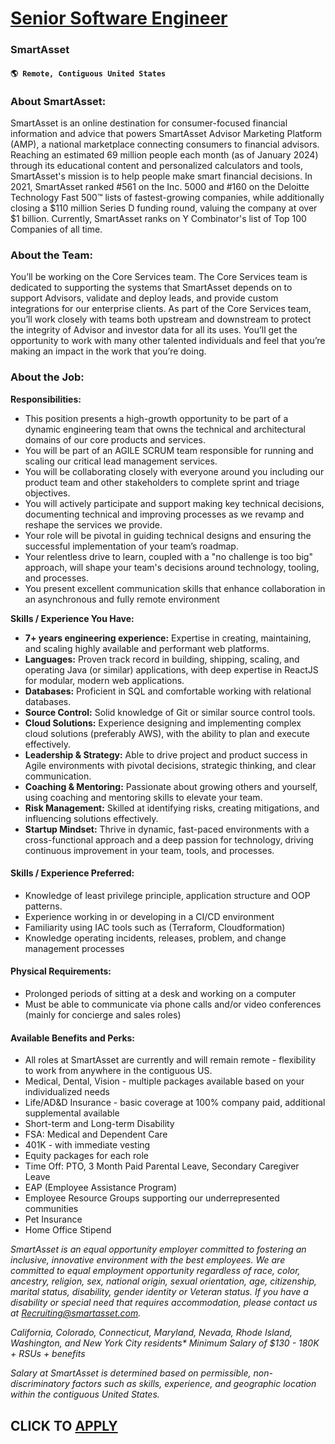 # [Senior Software Engineer](https://www.remotewlb.com/apply/senior-software-engineer-125217)  
### SmartAsset  
#### `🌎 Remote, Contiguous United States`  

### **About SmartAsset:**

SmartAsset is an online destination for consumer-focused financial information and advice that powers SmartAsset Advisor Marketing Platform (AMP), a national marketplace connecting consumers to financial advisors. Reaching an estimated 69 million people each month (as of January 2024) through its educational content and personalized calculators and tools, SmartAsset's mission is to help people make smart financial decisions. In 2021, SmartAsset ranked #561 on the Inc. 5000 and #160 on the Deloitte Technology Fast 500™ lists of fastest-growing companies, while additionally closing a $110 million Series D funding round, valuing the company at over $1 billion. Currently, SmartAsset ranks on Y Combinator's list of Top 100 Companies of all time.

### **About the Team:**

You’ll be working on the Core Services team. The Core Services team is dedicated to supporting the systems that SmartAsset depends on to support Advisors, validate and deploy leads, and provide custom integrations for our enterprise clients. As part of the Core Services team, you’ll work closely with teams both upstream and downstream to protect the integrity of Advisor and investor data for all its uses. You’ll get the opportunity to work with many other talented individuals and feel that you’re making an impact in the work that you’re doing.

### **About the Job:**

**Responsibilities:**

  * This position presents a high-growth opportunity to be part of a dynamic engineering team that owns the technical and architectural domains of our core products and services.
  * You will be part of an AGILE SCRUM team responsible for running and scaling our critical lead management services.
  * You will be collaborating closely with everyone around you including our product team and other stakeholders to complete sprint and triage objectives.
  * You will actively participate and support making key technical decisions, documenting technical and improving processes as we revamp and reshape the services we provide.
  * Your role will be pivotal in guiding technical designs and ensuring the successful implementation of your team’s roadmap.
  * Your relentless drive to learn, coupled with a "no challenge is too big" approach, will shape your team's decisions around technology, tooling, and processes.
  * You present excellent communication skills that enhance collaboration in an asynchronous and fully remote environment  
  

**Skills / Experience You Have:**

  * **7+ years engineering experience:** Expertise in creating, maintaining, and scaling highly available and performant web platforms.
  * **Languages:** Proven track record in building, shipping, scaling, and operating Java (or similar) applications, with deep expertise in ReactJS for modular, modern web applications.
  * **Databases:** Proficient in SQL and comfortable working with relational databases.
  * **Source Control:** Solid knowledge of Git or similar source control tools.
  * **Cloud Solutions:** Experience designing and implementing complex cloud solutions (preferably AWS), with the ability to plan and execute effectively.
  * **Leadership & Strategy:** Able to drive project and product success in Agile environments with pivotal decisions, strategic thinking, and clear communication.
  * **Coaching & Mentoring:** Passionate about growing others and yourself, using coaching and mentoring skills to elevate your team.
  * **Risk Management:** Skilled at identifying risks, creating mitigations, and influencing solutions effectively.
  * **Startup Mindset:** Thrive in dynamic, fast-paced environments with a cross-functional approach and a deep passion for technology, driving continuous improvement in your team, tools, and processes.

#### **Skills / Experience Preferred:**

  * Knowledge of least privilege principle, application structure and OOP patterns.
  * Experience working in or developing in a CI/CD environment
  * Familiarity using IAC tools such as (Terraform, Cloudformation)
  * Knowledge operating incidents, releases, problem, and change management processes

#### **Physical Requirements:**

  * Prolonged periods of sitting at a desk and working on a computer 
  * Must be able to communicate via phone calls and/or video conferences (mainly for concierge and sales roles) 

#### **Available Benefits and Perks:**

  * All roles at SmartAsset are currently and will remain remote - flexibility to work from anywhere in the contiguous US.
  * Medical, Dental, Vision - multiple packages available based on your individualized needs
  * Life/AD&D Insurance - basic coverage at 100% company paid, additional supplemental available 
  * Short-term and Long-term Disability
  * FSA: Medical and Dependent Care 
  * 401K - with immediate vesting
  * Equity packages for each role
  * Time Off: PTO, 3 Month Paid Parental Leave, Secondary Caregiver Leave
  * EAP (Employee Assistance Program)
  * Employee Resource Groups supporting our underrepresented communities
  * Pet Insurance
  * Home Office Stipend

_SmartAsset is an equal opportunity employer committed to fostering an inclusive, innovative environment with the best employees. We are committed to equal employment opportunity regardless of race, color, ancestry, religion, sex, national origin, sexual orientation, age, citizenship, marital status, disability, gender identity or Veteran status. If you have a disability or special need that requires accommodation, please contact us at Recruiting@smartasset.com._

_California, Colorado, Connecticut, Maryland, Nevada, Rhode Island, Washington, and New York City residents* Minimum Salary of_ _$130 - 180K_ _\+ RSUs + benefits_

_Salary at SmartAsset is determined based on permissible, non-discriminatory factors such as skills, experience, and geographic location within the contiguous United States._

  
## CLICK TO [APPLY](https://www.remotewlb.com/apply/senior-software-engineer-125217)

